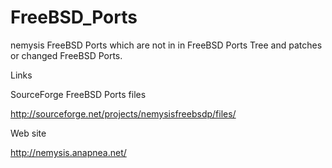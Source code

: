FreeBSD_Ports
=============

nemysis FreeBSD Ports which are not in in FreeBSD Ports Tree and patches or changed FreeBSD Ports.



Links


SourceForge FreeBSD Ports files

http://sourceforge.net/projects/nemysisfreebsdp/files/


Web site

http://nemysis.anapnea.net/
